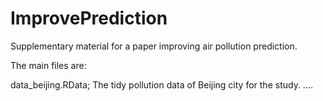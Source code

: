 # ImprovePrediction

Supplementary material for a paper improving air pollution prediction.

The main files are:

data_beijing.RData; The tidy pollution data of Beijing city for the study.
....
